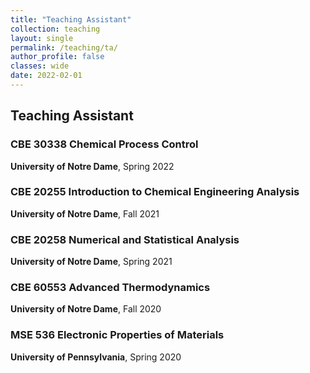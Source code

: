 ```yaml
---
title: "Teaching Assistant"
collection: teaching
layout: single
permalink: /teaching/ta/
author_profile: false
classes: wide
date: 2022-02-01
---
```


## Teaching Assistant

### CBE 30338 Chemical Process Control  
**University of Notre Dame**, Spring 2022  

### CBE 20255 Introduction to Chemical Engineering Analysis  
**University of Notre Dame**, Fall 2021  

### CBE 20258 Numerical and Statistical Analysis
**University of Notre Dame**, Spring 2021

### CBE 60553 Advanced Thermodynamics
**University of Notre Dame**, Fall 2020

### MSE 536 Electronic Properties of Materials
**University of Pennsylvania**, Spring 2020 
